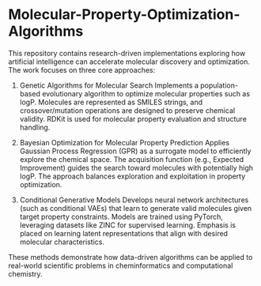 # Molecular-Property-Optimization-Algorithms

This repository contains research-driven implementations exploring how artificial intelligence can accelerate molecular discovery and optimization. The work focuses on three core approaches:

1. Genetic Algorithms for Molecular Search
Implements a population-based evolutionary algorithm to optimize molecular properties such as logP. Molecules are represented as SMILES strings, and crossover/mutation operations are designed to preserve chemical validity. RDKit is used for molecular property evaluation and structure handling.

2. Bayesian Optimization for Molecular Property Prediction
Applies Gaussian Process Regression (GPR) as a surrogate model to efficiently explore the chemical space. The acquisition function (e.g., Expected Improvement) guides the search toward molecules with potentially high logP. The approach balances exploration and exploitation in property optimization.

3. Conditional Generative Models
Develops neural network architectures (such as conditional VAEs) that learn to generate valid molecules given target property constraints. Models are trained using PyTorch, leveraging datasets like ZINC for supervised learning. Emphasis is placed on learning latent representations that align with desired molecular characteristics.

These methods demonstrate how data-driven algorithms can be applied to real-world scientific problems in cheminformatics and computational chemistry.

